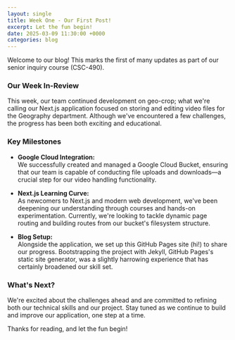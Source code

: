 ```yaml
---
layout: single
title: Week One - Our First Post!
excerpt: Let the fun begin!
date: 2025-03-09 11:30:00 +0000
categories: blog
---
```

Welcome to our blog! This marks the first of many updates as part of our senior inquiry course (CSC-490).

### Our Week In-Review

This week, our team continued development on geo-crop; what we're calling our Next.js application focused on storing and editing video files for the Geography department. Although we've encountered a few challenges, the progress has been both exciting and educational.

### Key Milestones

- **Google Cloud Integration:**  
  We successfully created and managed a Google Cloud Bucket, ensuring that our team is capable of conducting file uploads and downloads—a crucial step for our video handling functionality.

- **Next.js Learning Curve:**  
  As newcomers to Next.js and modern web development, we've been deepening our understanding through courses and hands-on experimentation. Currently, we're looking to tackle dynamic page routing and building routes from our bucket's filesystem structure.

- **Blog Setup:**  
  Alongside the application, we set up this GitHub Pages site (hi!) to share our progress. Bootstrapping the project with Jekyll, GitHub Pages's static site generator, was a slightly harrowing experience that has certainly broadened our skill set.

### What's Next?

We're excited about the challenges ahead and are committed to refining both our technical skills and our project. Stay tuned as we continue to build and improve our application, one step at a time.

Thanks for reading, and let the fun begin!

